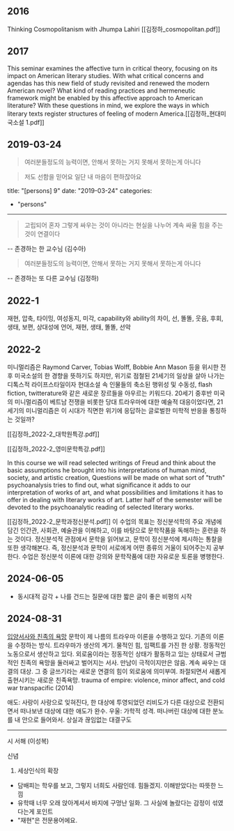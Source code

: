 ## 2016
Thinking Cosmopolitanism with Jhumpa Lahiri [[김정하_cosmopolitan.pdf]]

## 2017 
This seminar examines the affective turn in critical theory, focusing on its impact on American literary studies. With what critical concerns and agendas has this new field of study revisited and renewed the modern American novel? What kind of reading practices and hermeneutic framework might be enabled by this affective approach to American literature? With these questions in mind, we explore the ways in which literary texts register structures of feeling of modern America.[[김정하_현대미국소설 1.pdf]]
## 2019-03-24
> 여러분들정도의 능력이면, 안해서 못하는 거지 못해서 못하는게 아니다

> 저도 선함을 믿어요 일단 내 마음이 편하잖아요

title: "[persons] 9"
date: "2019-03-24"
categories: 
  - "persons"
---

> 고립되어 혼자 그렇게 싸우는 것이 아니라는 현실을 나누어 계속 싸울 힘을 주는 것이 연결이다

\-- 존경하는 한 교수님 (김수아)

> 여러분들정도의 능력이면, 안해서 못하는 거지 못해서 못하는게 아니다

\-- 존경하는 또 다른 교수님 (김정하)

## 2022-1
재현, 압축, 타이밍, 여성동지, 미각, capability와 ability의 차이,
선, 똘똘, 웃음, 후회, 생태, 보편, 상대성에
언어, 재현, 생태, 똘똘, 선악
## 2022-2
미니멀리즘은 Raymond Carver, Tobias Wolff, Bobbie Ann Mason 등을 위시한 전후 미국소설의 한 경향을 뜻하기도 하지만, 위기로 점철된 21세기의 일상을 살아 나가는 디톡스적 라이프스타일이자 현대소설 속 인물들의 축소된 행위성 및 수동성, flash fiction, twitterature와 같은 새로운 장르들을 아우르는 키워드다. 20세기 중후반 미국의 미니멀리즘이 베트남 전쟁을 비롯한 당대 트라우마에 대한 예술적 대응이었다면, 21세기의 미니멀리즘은 이 시대가 직면한 위기에 응답하는 글로벌한 미학적 반응을 통칭하는 것일까?

[[김정하_2022-2_대학원특강.pdf]]


[[김정하_2022-2_영미문학특강.pdf]]

In this course we will read selected writings of Freud and think about the basic assumptions he brought into his interpretations of human mind, society, and artistic creation, Questions will be made on what sort of "truth" psychoanalysis tries to find out, what significance it adds to our interpretation of works of art, and what possibilities and limitations it has to offer in dealing with literary works of art. Latter half of the semester will be devoted to the psychoanalytic reading of selected literary works.

[[김정하_2022-2_문학과정신분석.pdf]]
이 수업의 목표는 정신분석학의 주요 개념에 담긴 인간관, 사회관, 예술관을 이해하고, 이를 바탕으로 문학작품을 독해하는 훈련을 하는 것이다. 정신분석적 관점에서 문학을 읽어보고, 문학이 정신분석에 제시하는 통찰을 또한 생각해본다. 즉, 정신분석과 문학이 서로에게 어떤 종류의 거울이 되어주는지 공부한다. 수업은 정신분석 이론에 대한 강의와 문학작품에 대한 자유로운 토론을 병행한다.

## 2024-06-05
- 동시대적 감각 + 나를 건드는 질문에 대한 짧은 글이 좋은 비평의 시작 

## 2024-08-31
[입양서사와 친족의 욕망](https://www.youtube.com/watch?v=jQ6qnJYtWso)
문학이 제 나름의 트라우마 이론을 수행하고 있다. 기존의 이론을 수정하는 방식. 트라우마가 생산의 계기. 물적인 힘, 임팩트를 가진 한 상황. 정동적인 노동으로서 생산하고 있다. 외로움이라는 정동적인 상태가 활동하고 있는 상태로서 규범적인 친족의 욕망을 둘러싸고 벌어지는 서사. 만남이 극적이지만은 않음. 계속 싸우는 대결의 대상. 그 중 글쓰기라는 새로운 연결의 힘이 외로움에 의미부여. 좌절되면서 새롭게 출현시키는 새로운 친족욕망. 
trauma of empire: violence, minor affect, and cold war transpacific (2014)

애도: 사랑이 사랑으로 잊혀진다, 한 대상에 투영되었던 리비도가 다른 대상으로 전환되면서 떠나보낸 대상에 대한 애도가 완수. 
우울: 가학적 성격. 떠나버린 대상에 대한 분노를 내 안으로 들어와서. 상실과 끊임없는 대결구도

---
시 서해 (이성복)

신념
1. 세상인식의 확장
- 담배피는 학우를 보고, 그렇지 너희도 사람인데. 힘들겠지. 이해받았다는 따뜻한 느낌
- 유학때 너무 오래 앉아계셔서 바지에 구멍난 일화. 그 사실에 놀랐다는 감정이 섞였다는게 포인트
- "재현"은 전문용어에요.